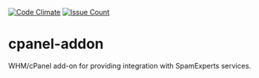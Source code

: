 [![Code Climate](https://codeclimate.com/github/SpamExperts/cpanel-addon/badges/gpa.svg)](https://codeclimate.com/github/SpamExperts/cpanel-addon) [![Issue Count](https://codeclimate.com/github/SpamExperts/cpanel-addon/badges/issue_count.svg)](https://codeclimate.com/github/SpamExperts/cpanel-addon)

# cpanel-addon
WHM/cPanel add-on for providing integration with SpamExperts services.
